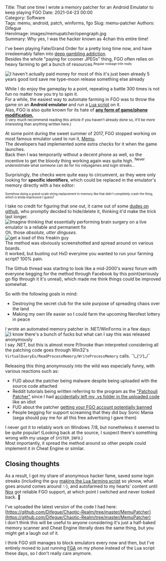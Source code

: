 Title: That one time I wrote a memory patcher for an Android Emulator to keep playing FGO
Date: 2021-04-23 00:00  
Category: Software  
Tags: memu, android, patch, winforms, fgo
Slug: memu-patcher
Authors: Difegue  
HeroImage: images/memupatcher/opengraph.jpg  
Summary: Why yes, I was the hacker known as 4chan this entire time!

I've been playing Fate/Grand Order for a pretty long time now, and have irredeemably fallen into [deep gambling addiction](https://twitter.com/Difegue/status/1289636218578378752).  
Besides the whole "paying for coomer JPEGs" thing, FGO often relies on heavy farming to get a bunch of resources.<sup><sub>Regular mobage trite really</sup></sub>  

![I haven't actually paid money for most of this it's just been already 5 years good lord save me type-moon release something else already]({static}/images/memupatcher/fgo.jpg)

While I do enjoy the gameplay to a point, repeating a battle 300 times is not fun no matter how you try to spin it.  
For a while, the easiest way to automate farming in FGO was to throw the game on an **Android emulator** and run a [Lua script](https://github.com/29988122/Fate-Grand-Order_Lua) on it.  
Alas, FGO is also quite known for its hate of **[any form of game/phone modification.](https://topjohnwu.medium.com/from-anime-game-to-android-system-security-vulnerability-9b955a182f20)**  
<sup>(I very much recommend reading this article if you haven't already done so, it'll be more interesting than anything written here.)</sup>  

At some point during the sweet summer of 2017, FGO stopped working on most famous emulator used to run it, [Memu](https://www.memuplay.com).  
The developers had implemented some extra checks for it when the game launches.  
Back then I was temporarily without a decent phone as well, so the incentive to get the bloody thing working again was quite high. <sup>Never underestimate what someone can do for his vidyagames and login streaks...</sup>  

Surprisingly, the checks were quite easy to circumvent, as they were only looking for **specific identifiers**, which could be replaced in the emulator's memory directly with a hex editor:  
<script src="https://emgithub.com/embed.js?target=https%3A%2F%2Fgithub.com%2FDifegue%2FChaotic-Realm%2Fblob%2Fmaster%2FMemuPatcher%2FUnlimitedMemuWorks%2FForm1.cs%23L20-L24&style=github&showBorder=on&showLineNumbers=on&showFileMeta=on&showCopy=on"></script>  <sub><sup>Somehow doing a grand-scale string replacement in-memory like that didn't completely crash the thing, which is kinda impressive I guess?</sub></sup>  

I take no credit for figuring that one out, it came out of some [dudes on github](https://github.com/wDCat/ANRC/issues/98), who promptly decided to hide/delete it, thinking it'd make the trick last longer.  
![Imagine thinking that essentially performing brain surgery on a live emulator is a reliable and permanent fix]({static}/images/memupatcher/sikritclub.png)  
Oh, those _absolute, utter dinguses._  
![get a load of this freakin guy]({static}/images/memupatcher/lmao.gif)  
The method was obviously screenshotted and spread around on various boards.  
It worked, but busting out HxD everyime you wanted to run your farming script? 100% pain.  

The Github thread was starting to look like a mid-2000's warez forum with everyone begging for the method through Facebook by this point(seriously go flip through it it's unreal), which made me think things could be improved somewhat.  

So with the following goals in mind:  

* Destroying the secret club for the sole purpose of spreading chaos over the land  
* Making my own life easier so I could farm the upcoming Nerofest lottery in peace  

I wrote an automated memory patcher in .NET/WinForms in a few days:  
![I know there's a bunch of fucks but what can I say this was released anonymously]({static}/images/memupatcher/patcher.png)  
I say .NET, but this is almost more P/Invoke than interpreted considering all the patching code goes through Win32's `VirtualQueryEx/ReadProcessMemory/WriteProcessMemory` calls. ¯\\\_(ツ)_/¯  

Releasing this thing anonymously into the wild was especially funny, with various reactions such as:

* FUD about the patcher being malware despite being uploaded with the source code attached  
* Reddit tutorials being written referring to the program as the ["Patchouli Patcher"](https://www.reddit.com/r/grandorder/comments/6wi08i/episode_xiii_doom_or_be_doomed/dm89feh/) since I had [accidentally left my .vs folder in the uploaded code]({static}/images/memupatcher/suofile.png) like an idiot
* FUD about the patcher [getting your FGO account potentially banned](https://pastebin.com/U7qb6Jbh)  
* People begging for support screaming that they did buy Sonic Mania (sega should pay me for all this free advertising I gave them)

I never got it to reliably work on Windows 7/8, but nonetheless it seemed to be quite popular! (Looking back at the source, I suspect there's something wrong with my usage of `SYSTEM_INFO`.)  
Most importantly, it spread the method around so other people could implement it in Cheat Engine or similar.  

## Closing thoughts

As a result, I got my share of anonymous hacker fame, saved some login streaks (including the guy [making the Lua farming script](https://github.com/wDCat/ANRC/issues/110) so yknow, what goes around comes around ✨), and autofarmed to my hearts' content until [Nox](https://www.bignox.com/) got reliable FGO support, at which point I switched and never looked back. 👏  

I've uploaded the latest version of the code I had here: [https://github.com/Difegue/Chaotic-Realm/tree/master/MemuPatcher](https://github.com/Difegue/Chaotic-Realm/tree/master/MemuPatcher)  
I don't think this will be useful to anyone considering it's just a half-baked memory scanner and Cheat Engine literally does the same thing, but you might get a laugh out of it.  

I think FGO still manages to block emulators every now and then, but I've entirely moved to just running [FGA](https://github.com/Fate-Grand-Automata/FGA) on my phone instead of the Lua script these days, so I don't really care anymore.  
